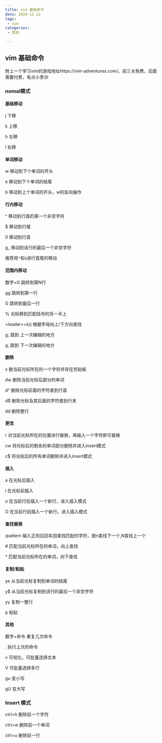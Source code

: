 ```yaml
---
title: vim 基础命令
date: 2020-12-12
tags:
 - vim
categories:
 - 其他

---
```




## vim 基础命令

附上一个学习vim的游戏地址https://vim-adventures.com/，前三关免费，后面需要付费，有点小贵😢

### nomal模式

#### 基础移动

j	下移

k   上移

h   左移

l	右移

#### 单词移动

w	移动到下个单词的开头 

e	移动到下个单词的结尾

b	移动到上个单词的开头，w的反向操作

#### 行内移动

^	移动到行首的第一个非空字符

$	移动到行尾

0	移动到行首

g_  移动到该行的最后一个非空字符

推荐用`^`和`$`进行首尾的移动

#### 范围内移动

数字+G	跳转到第N行

gg	跳转到第一行

G	跳转到最后一行

%	光标移到匹配括号的另一半上

\<leader>+k/j  根据字母向上/下方向查找

g;	跳到 上一次编辑的地方

g,	跳到 下一次编辑的地方

#### 删除

x	删当前光标所在的一个字符并存在剪贴板

dw	删除当前光标后部分的单词

d^   删除光标前面的字符直到行首

d$   删除光标及其后面的字符直到行末

dd	删除整行

#### 更改

r	对当前光标所在的位置进行替换，再输入一个字符即可替换

cw	将光标后的剩余的单词部分删除并进入insert模式 

c$	将光标后的所有单词删除并进入insert模式

#### 插入

a	在光标后插入

i	在光标前插入

o	在当前行后插入一个新行，进入插入模式

O	在当前行前插入一个新行，进入插入模式

####  查找替换

/pattern	输入正则后回车回查找匹配的字符，按n查找下一个,N查找上一个

\#	匹配当前光标所在的单词，向上查找

\*	匹配当前光标所在的单词，向下查找

#### 复制/粘贴

ye	从当前光标复制到单词的结尾

y$	从当前光标复制到该行的最后一个非空字符

yy	复制一整行

p	粘贴

#### 其他

数字+命令	重复几次命令

. 	执行上次的命令

v 可视化，可批量选择文本

V	可批量选择多行

gu 变小写

gU 变大写

### Insert 模式

ctrl+h 删除前一个字符

ctrl+w 删除前一个单词

ctrl+u 删除前一行

